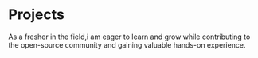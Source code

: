 # Projects
As a fresher in the field,i am eager to learn and grow while contributing to the open-source community and gaining valuable hands-on experience.
